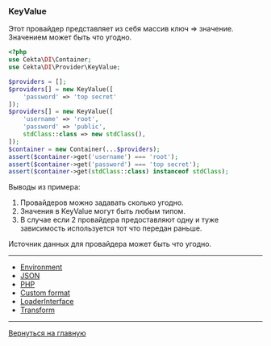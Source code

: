 ### KeyValue

Этот провайдер представляет из себя массив ключ => значение.
Значением может быть что угодно.

```php
<?php
use Cekta\DI\Container;
use Cekta\DI\Provider\KeyValue;

$providers = [];
$providers[] = new KeyValue([
    'password' => 'top secret'
]);
$providers[] = new KeyValue([
    'username' => 'root',
    'password' => 'public',
    stdClass::class => new stdClass(),
]);
$container = new Container(...$providers);
assert($container->get('username') === 'root');
assert($container->get('password') === 'top secret');
assert($container->get(stdClass::class) instanceof stdClass);
```

Выводы из примера:
1. Провайдеров можно задавать сколько угодно.
2. Значения в KeyValue могут быть любым типом.
3. В случае если 2 провайдера предоставляют одну и туже зависимость используется тот что передан раньше.

Источник данных для провайдера может быть что угодно.

---
* [Environment](environment.md)
* [JSON](json.md)
* [PHP](PHP.md)
* [Custom format](custom-format.md)
* [LoaderInterface](loader-interface.md)
* [Transform](transform.md)
---
[Вернуться на главную](../../readme.md)

